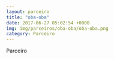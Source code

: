 ```yaml
---
layout: parceiro
title: "oba-oba"
date: 2017-06-27 05:02:54 +0000
img: img/parceiros/oba-oba/oba-oba.png
category: Parceiro
---
```

Parceiro